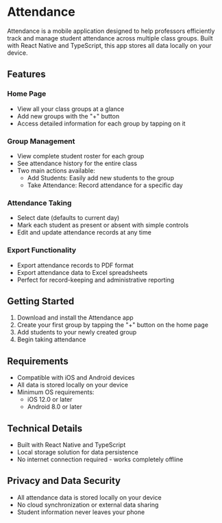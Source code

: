 # Attendance

Attendance is a mobile application designed to help professors efficiently track and manage student attendance across multiple class groups. Built with React Native and TypeScript, this app stores all data locally on your device.

## Features

### Home Page
- View all your class groups at a glance
- Add new groups with the "+" button
- Access detailed information for each group by tapping on it

### Group Management
- View complete student roster for each group
- See attendance history for the entire class
- Two main actions available:
  - Add Students: Easily add new students to the group
  - Take Attendance: Record attendance for a specific day

### Attendance Taking
- Select date (defaults to current day)
- Mark each student as present or absent with simple controls
- Edit and update attendance records at any time

### Export Functionality
- Export attendance records to PDF format
- Export attendance data to Excel spreadsheets
- Perfect for record-keeping and administrative reporting

## Getting Started

1. Download and install the Attendance app
2. Create your first group by tapping the "+" button on the home page
3. Add students to your newly created group
4. Begin taking attendance

## Requirements

- Compatible with iOS and Android devices
- All data is stored locally on your device
- Minimum OS requirements:
  - iOS 12.0 or later
  - Android 8.0 or later

## Technical Details

- Built with React Native and TypeScript
- Local storage solution for data persistence
- No internet connection required - works completely offline

## Privacy and Data Security

- All attendance data is stored locally on your device
- No cloud synchronization or external data sharing
- Student information never leaves your phone
